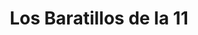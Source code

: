 ---
title: "Los Baratillos de la 11"
url: /centro/los-baratillos-de-la-11/
shop: tienda de variedades
---